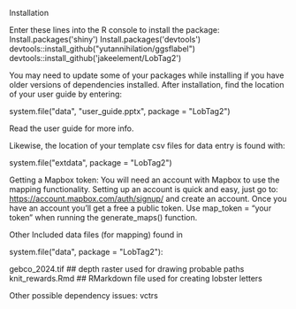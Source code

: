 
Installation

Enter these lines into the R console to install the package:
Install.packages('shiny')
Install.packages('devtools')
devtools::install_github("yutannihilation/ggsflabel")
devtools::install_github('jakeelement/LobTag2')

You may need to update some of your packages while installing if you have older versions of dependencies installed.
After installation, find the location of your user guide by entering:

system.file("data", "user_guide.pptx", package = "LobTag2")

Read the user guide for more info.

Likewise, the location of your template csv files for data entry is found with:

system.file("extdata", package = "LobTag2")

Getting a Mapbox token:
You will need an account with Mapbox to use the mapping functionality. Setting up an account is quick and easy, just go to: 
https://account.mapbox.com/auth/signup/
and create an account. Once you have an account you’ll get a free a public token. Use map_token = “your token” when running the generate_maps() function. 

Other Included data files (for mapping) found in 

system.file("data", package = "LobTag2"):

gebco_2024.tif   ## depth raster used for drawing probable paths
knit_rewards.Rmd ## RMarkdown file used for creating lobster letters

Other possible dependency issues:
vctrs
